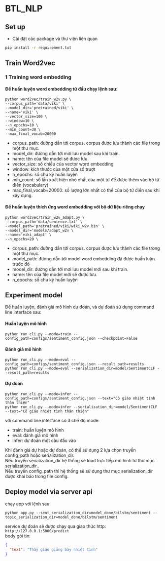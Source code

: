 # BTL_NLP

## Set up
- Cài đặt các package và thư viện liên quan
```bash
pip install -r requirement.txt
```

## Train Word2vec

### 1 Training word embedding
#### Để huấn luyện word embedding từ đầu chạy lệnh sau:
```
python word2vec/train_w2v.py \
--corpus_path='data/viki' \
--model_dir='pretrained/viki' \
--name='viki' \
--vector_size=100 \
--window=10 \
--n_epochs=10 \
--min_count=30 \
--max_final_vocab=20000
```
- corpus_path: đường dẫn tới corpus. corpus được lưu thành các file trong một thư mục.
- model_dir: đường dẫn tới mơi lưu model sau khi train.
- name: tên của file model sẽ được lưu.
- vector_size: số chiều của vector word embedding
- window: kích thước của một cửa sổ trượt
- n_epochs: số chu kỳ huấn luyện
- min_count: số lần xuất hiện nhỏ nhất của một từ để được thêm vào bộ từ điển (vocabulary)
- max_final_vocab=20000: số lượng lớn nhất có thể của bộ từ điển sau khi xây dựng.

#### Để huấn luyện thích ứng word embedding với bộ dữ liệu riêng chạy
```
python word2vec/train_w2v_adapt.py \
--corpus_path='data/sentence.txt' \
--model_path='pretrained/viki/wiki_w2v.bin' \
--model_dir='models/adapt_w2v \
--name='viki_adapt' \
--n_epochs=20 \
```
- corpus_path: đường dẫn tới corpus. corpus được lưu thành các file trong một thư mục.
- model_path: đường dẫn tới model word embedding đã được huấn luận trước đó
- model_dir: đường dẫn tới mơi lưu model mới sau khi train.
- name: tên của file model mới sẽ được lưu.
- n_epochs: số chu kỳ huấn luyện


## Experiment model
Để huấn luyện, đánh giá mô hình dự đoán, và dự đoán sử dụng command line interface sau:

#### Huấn luyện mô hình
```
python run_cli.py --mode=train --config_path=configs/sentiment_config.json --checkpoint=False
```

#### Đánh giá mô hình
```
python run_cli.py --mode=eval --config_path=configs/sentiment_config.json --result_path=results
python run_cli.py --mode=eval --serialization_dir=model/SentimentCLF --result_path=results
```

#### Dự đoán
```
python run_cli.py --mode=infer --config_path=configs/sentiment_config.json --text="Cô giáo nhiệt tình thân thiện"
python run_cli.py --mode=infer --serialization_dir=model/SentimentCLF --text="Cô giáo nhiệt tình thân thiện"
```
với command line interface có 3 chế độ mode:
- train: huấn luyện mô hình
- eval: đánh giá mô hình
- infer: dự đoán một câu đầu vào

Khi đánh giá dự hoặc dự đoán, có thể sử dụng 2 lựa chọn truyền config_path hoặc serialization_dir.<br>
Nếu truyền serialization_dir hệ thống sẽ load trực tiếp mô hình từ thư mục serialization_dir..<br>
Nếu truyền config_path thì hệ thống sẽ sử dụng thư mục serialization_dir được khai báo trong file config.


## Deploy model via server api
chạy app với lệnh sau:
```
python app.py --sent_serialization_dir=model_done/bilstm/sentiment --topic_serialization_dir=model_done/bilstm/sentiment
```
service dự đoán sẽ được chạy qua giao thức http: `http://127.0.0.1:5000/predict` <br>
body gói tin: 
```json
{
  "text": "Thầy giáo giảng bày nhiệt tình"
}
```


